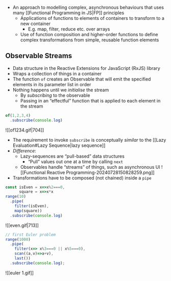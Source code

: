 - An approach to modelling complex, asynchronous behaviours that uses many [[Functional Programming in JS|FP]] principles
	- Applications of functions to elements of containers to transform to a new container
		- E.g. map, filter, reduce etc. over arrays
	- Use of function composition and higher-order functions to define complex transformations from simple, reusable function elements
## Observable Streams
- Data structure in the Reactive Extensions for JavaScript (RxJS) library
- Wraps a collection of things in a container
- The function `of` creates an Observable that will emit the specified elements in its parameter list in order
- Nothing happens until we *initialise* the stream 
	- By *subscribing* to the observable
	- Passing in an “effectful” function that is applied to each element in the stream
```js
of(1,2,3,4)
  .subscribe(console.log)
```
![[of1234.gif|704]]
- The requirement to invoke `subscribe` is conceptually *similar* to the [[Lazy Evaluation#Lazy Sequence|lazy sequence]]
- *Difference*:
	- Lazy-sequences are “pull-based” data structures
		- “Pull” values out one at a time by calling `next`
	- Observables handle “streams” of things, such as asynchronous UI
![[Functional Reactive Programming-20240728150828259.png]]
- Transformations have to be composed (not chained) inside a `pipe`
```js
const isEven = x=>x%2===0,
      square = x=>x*x
range(10)
  .pipe(
    filter(isEven),
    map(square))
  .subscribe(console.log)
```
![[even.gif|713]]
```js
// first Euler problem
range(1000)
  .pipe(
    filter(x=> x%3===0 || x%5===0),
    scan((a,v)=>a+v),
    last())
  .subscribe(console.log); 
```
![[euler 1.gif]]